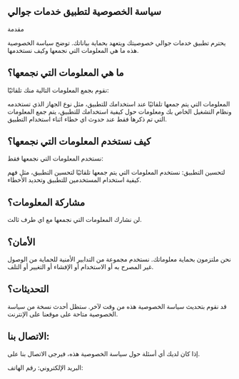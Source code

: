 ## سياسة الخصوصية لتطبيق خدمات جوالي 

مقدمة 

يحترم تطبيق خدمات جوالي خصوصيتك ويتعهد بحماية بياناتك. توضح سياسة الخصوصية هذه ما هي المعلومات التي نجمعها وكيف نستخدمها. 

## ما هي المعلومات التي نجمعها؟ 

نقوم بجمع المعلومات التالية منك تلقائيّا: 

المعلومات التي يتم جمعها تلقائيًا عند استخدامك للتطبيق، مثل نوع الجهاز الذي تستخدمه ونظام التشغيل الخاص بك ومعلومات حول كيفية استخدامك للتطبيق، يتم جمع المعلومات التي تم ذكرها فقط عند حدوث اي خطاء اثناء استخدام التطبيق. 

## كيف نستخدم المعلومات التي نجمعها؟ 

نستخدم المعلومات التي نجمعها فقط: 

لتحسين التطبيق:
نستخدم المعلومات التي يتم جمعها تلقائيًا لتحسين التطبيق، مثل فهم كيفية استخدام المستخدمين للتطبيق وتحديد الأخطاء. 

## مشاركة المعلومات؟ 

لن نشارك المعلومات التي نجمعها مع اي طرف ثالث. 

## الأمان؟ 

نحن ملتزمون بحماية معلوماتك. نستخدم مجموعة من التدابير الأمنية للحماية من الوصول غير المصرح به أو الاستخدام أو الإفشاء أو التغيير أو التلف. 

## التحديثات؟ 

قد نقوم بتحديث سياسة الخصوصية هذه من وقت لآخر. ستظل أحدث نسخة من سياسة الخصوصية متاحة على موقعنا على الإنترنت. 

## الاتصال بنا: 

إذا كان لديك أي أسئلة حول سياسة الخصوصية هذه، فيرجى الاتصال بنا على. 

البريد الإلكتروني:
رقم الهاتف: 

